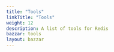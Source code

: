 ```yaml
---
title: "Tools"
linkTitle: "Tools"
weight: 12
description: A list of tools for Redis
bazzar: tools
layout: bazzar
---
```


